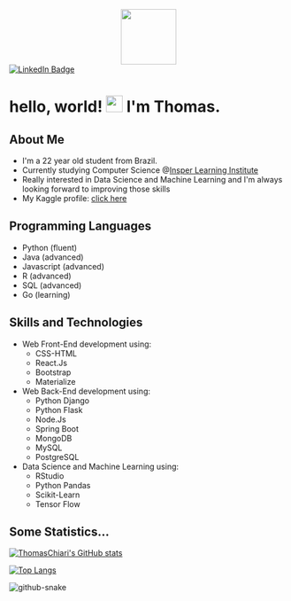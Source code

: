 <div id="header" align="center">
  <img src="https://media.giphy.com/media/M9gbBd9nbDrOTu1Mqx/giphy.gif" width="100"/>
</div>
<div id="badges">
  <a href="https://www.linkedin.com/in/thomas-chiari-ciocchetti-de-souza-669735b9/">
    <img src="https://img.shields.io/badge/LinkedIn-blue?style=for-the-badge&logo=linkedin&logoColor=white" alt="LinkedIn Badge"/>
  </a>
</div>
<h1>
  hello, world!
  <img src="https://media.giphy.com/media/hvRJCLFzcasrR4ia7z/giphy.gif" width="30px"/>
  I'm Thomas.
</h1>

## About Me
- I'm a 22 year old student from Brazil.
- Currently studying Computer Science @[Insper Learning Institute](https://www.insper.edu.br/)
- Really interested in Data Science and Machine Learning and I'm always looking forward to improving those skills
- My Kaggle profile: [click here](https://www.kaggle.com/thomaschiari)

## Programming Languages
- Python (fluent)
- Java (advanced)
- Javascript (advanced)
- R (advanced)
- SQL (advanced)
- Go (learning)

## Skills and Technologies
- Web Front-End development using:
  - CSS-HTML
  - React.Js
  - Bootstrap
  - Materialize
- Web Back-End development using:
  - Python Django
  - Python Flask
  - Node.Js
  - Spring Boot
  - MongoDB
  - MySQL
  - PostgreSQL
- Data Science and Machine Learning using:
  - RStudio
  - Python Pandas
  - Scikit-Learn
  - Tensor Flow

## Some Statistics...
[![ThomasChiari's GitHub stats](https://github-readme-stats.vercel.app/api?username=thomaschiari&show_icons=true&theme=dark&include_all_commits=true&count_private=true)](https://github.com/thomaschiari)

[![Top Langs](https://github-readme-stats.vercel.app/api/top-langs/?username=thomaschiari&count_private=true&theme=dark)](https://github.com/thomaschiari)

<picture>
  <source media="(prefers-color-scheme: dark)" srcset="github-snake-dark.svg" />
  <source media="(prefers-color-scheme: light)" srcset="github-snake.svg" />
  <img alt="github-snake" src="github-snake.svg" />
</picture>